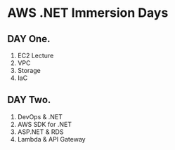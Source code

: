 # AWS .NET Immersion Days

## DAY One.

1. EC2 Lecture
2. VPC
3. Storage
4. IaC

## DAY Two.

1. DevOps & .NET
2. AWS SDK for .NET
3. ASP.NET & RDS
4. Lambda & API Gateway

